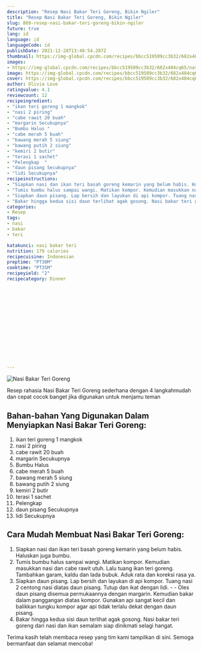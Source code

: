 ```yaml
---
description: "Resep Nasi Bakar Teri Goreng, Bikin Ngiler"
title: "Resep Nasi Bakar Teri Goreng, Bikin Ngiler"
slug: 869-resep-nasi-bakar-teri-goreng-bikin-ngiler
future: true
lang: id
language: id
languageCode: id
publishDate: 2021-12-28T13:48:54.287Z 
thumbnail: https://img-global.cpcdn.com/recipes/bbcc519509cc3b32/682x484cq65/nasi-bakar-teri-goreng-foto-resep-utama.png
images:
- https://img-global.cpcdn.com/recipes/bbcc519509cc3b32/682x484cq65/nasi-bakar-teri-goreng-foto-resep-utama.png
image: https://img-global.cpcdn.com/recipes/bbcc519509cc3b32/682x484cq65/nasi-bakar-teri-goreng-foto-resep-utama.png
cover: https://img-global.cpcdn.com/recipes/bbcc519509cc3b32/682x484cq65/nasi-bakar-teri-goreng-foto-resep-utama.png
author: Olivia Love
ratingvalue: 4.1
reviewcount: 12
recipeingredient:
- "ikan teri goreng 1 mangkok"
- "nasi 2 piring"
- "cabe rawit 20 buah"
- "margarin Secukupnya"
- "Bumbu Halus "
- "cabe merah 5 buah"
- "bawang merah 5 siung"
- "bawang putih 2 siung"
- "kemiri 2 butir"
- "terasi 1 sachet"
- "Pelengkap  "
- "daun pisang Secukupnya"
- "lidi Secukupnya"
recipeinstructions:
- "Siapkan nasi dan ikan teri basah goreng kemarin yang belum habis. Haluskan juga bumbu."
- "Tumis bumbu halus sampai wangi. Matikan kompor. Kemudian masukkan nasi dan cabe rawit utuh. Lalu tuang ikan teri goreng. Tambahkan garam, kaldu dan lada bubuk. Aduk rata dan koreksi rasa ya."
- "Siapkan daun pisang. Lap bersih dan layukan di api kompor. Tuang nasi 2 centong nasi diatas daun pisang. Tutup dan ikat dengan lidi.  Oles daun pisang disemua permukaannya dengan margarin. Kemudian bakar dalam panggangan diatas kompor. Gunakan api sangat kecil dan balikkan tungku kompor agar api tidak terlalu dekat dengan daun pisang."
- "Bakar hingga kedua sisi daun terlihat agak gosong. Nasi bakar teri goreng dari nasi dan ikan semalam siap dinikmati selagi hangat."
categories:
- Resep
tags:
- nasi
- bakar
- teri

katakunci: nasi bakar teri 
nutrition: 179 calories
recipecuisine: Indonesian
preptime: "PT30M"
cooktime: "PT35M"
recipeyield: "2"
recipecategory: Dinner


     
    
    
    
    
    
    
    
    
    
    
      
    
---
```



![Nasi Bakar Teri Goreng](https://img-global.cpcdn.com/recipes/bbcc519509cc3b32/682x484cq65/nasi-bakar-teri-goreng-foto-resep-utama.png)

Resep rahasia Nasi Bakar Teri Goreng  sederhana dengan 4 langkahmudah dan cepat cocok banget jika digunakan untuk menjamu teman

<!--inarticleads1-->

## Bahan-bahan Yang Digunakan Dalam Menyiapkan Nasi Bakar Teri Goreng:

1. ikan teri goreng 1 mangkok
1. nasi 2 piring
1. cabe rawit 20 buah
1. margarin Secukupnya
1. Bumbu Halus 
1. cabe merah 5 buah
1. bawang merah 5 siung
1. bawang putih 2 siung
1. kemiri 2 butir
1. terasi 1 sachet
1. Pelengkap  
1. daun pisang Secukupnya
1. lidi Secukupnya



<!--inarticleads2-->

## Cara Mudah Membuat Nasi Bakar Teri Goreng:

1. Siapkan nasi dan ikan teri basah goreng kemarin yang belum habis. Haluskan juga bumbu.
1. Tumis bumbu halus sampai wangi. Matikan kompor. Kemudian masukkan nasi dan cabe rawit utuh. Lalu tuang ikan teri goreng. Tambahkan garam, kaldu dan lada bubuk. Aduk rata dan koreksi rasa ya.
1. Siapkan daun pisang. Lap bersih dan layukan di api kompor. Tuang nasi 2 centong nasi diatas daun pisang. Tutup dan ikat dengan lidi. -  - Oles daun pisang disemua permukaannya dengan margarin. Kemudian bakar dalam panggangan diatas kompor. Gunakan api sangat kecil dan balikkan tungku kompor agar api tidak terlalu dekat dengan daun pisang.
1. Bakar hingga kedua sisi daun terlihat agak gosong. Nasi bakar teri goreng dari nasi dan ikan semalam siap dinikmati selagi hangat.




Terima kasih telah membaca resep yang tim kami tampilkan di sini. Semoga bermanfaat dan selamat mencoba!
